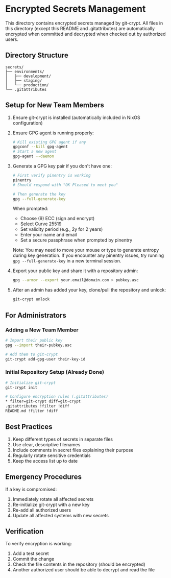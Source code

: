 # Encrypted Secrets Management

This directory contains encrypted secrets managed by git-crypt. All files in this directory (except this README and .gitattributes) are automatically encrypted when committed and decrypted when checked out by authorized users.

## Directory Structure

```
secrets/
├── environments/
│   ├── development/
│   ├── staging/
│   └── production/
└── .gitattributes
```

## Setup for New Team Members

1. Ensure git-crypt is installed (automatically included in NixOS configuration)
2. Ensure GPG agent is running properly:
   ```bash
   # Kill existing GPG agent if any
   gpgconf --kill gpg-agent
   # Start a new agent
   gpg-agent --daemon
   ```

3. Generate a GPG key pair if you don't have one:
   ```bash
   # First verify pinentry is working
   pinentry
   # Should respond with "OK Pleased to meet you"
   
   # Then generate the key
   gpg --full-generate-key
   ```
   When prompted:
   - Choose (9) ECC (sign and encrypt)
   - Select Curve 25519
   - Set validity period (e.g., 2y for 2 years)
   - Enter your name and email
   - Set a secure passphrase when prompted by pinentry
   
   Note: You may need to move your mouse or type to generate entropy during key generation.
   If you encounter any pinentry issues, try running `gpg --full-generate-key` in a new terminal session.

3. Export your public key and share it with a repository admin:
   ```bash
   gpg --armor --export your.email@domain.com > pubkey.asc
   ```
4. After an admin has added your key, clone/pull the repository and unlock:
   ```bash
   git-crypt unlock
   ```

## For Administrators

### Adding a New Team Member
```bash
# Import their public key
gpg --import their-pubkey.asc

# Add them to git-crypt
git-crypt add-gpg-user their-key-id
```

### Initial Repository Setup (Already Done)
```bash
# Initialize git-crypt
git-crypt init

# Configure encryption rules (.gitattributes)
* filter=git-crypt diff=git-crypt
.gitattributes !filter !diff
README.md !filter !diff
```

## Best Practices

1. Keep different types of secrets in separate files
2. Use clear, descriptive filenames
3. Include comments in secret files explaining their purpose
4. Regularly rotate sensitive credentials
5. Keep the access list up to date

## Emergency Procedures

If a key is compromised:
1. Immediately rotate all affected secrets
2. Re-initialize git-crypt with a new key
3. Re-add all authorized users
4. Update all affected systems with new secrets

## Verification

To verify encryption is working:
1. Add a test secret
2. Commit the change
3. Check the file contents in the repository (should be encrypted)
4. Another authorized user should be able to decrypt and read the file